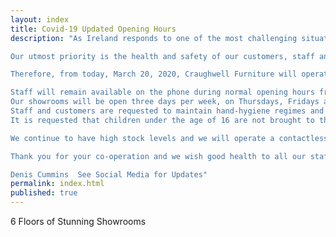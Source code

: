 ```yaml
---
layout: index
title: Covid-19 Updated Opening Hours 
description: "As Ireland responds to one of the most challenging situations our country has ever encountered, we at Craughwell Furniture want to wish everyone good health and wellbeing. 

Our utmost priority is the health and safety of our customers, staff and the wider community during the current Covid-19 pandemic. The Minister for Business, Enterprise and Innovation has advised that it is important companies do their utmost to stay open during this difficult time and support their staff .

Therefore, from today, March 20, 2020, Craughwell Furniture will operate a temporary restricted service:

Staff will remain available on the phone during normal opening hours from Monday to Saturday should customers require assistance. 
Our showrooms will be open three days per week, on Thursdays, Fridays and Saturdays, from 10.30am to 6.00pm.
Staff and customers are requested to maintain hand-hygiene regimes and social distancing, that is, leave at least 2 metres (6 feet) distance between themselves and other people. 
It is requested that children under the age of 16 are not brought to the showrooms while the temporary restricted service is operating. 

We continue to have high stock levels and we will operate a contactless home delivery and collection service for our customers.  Our delivery department will be happy to update you on contactless service and policies. These precautions are taken to assist in the fight against Covid-19 and to reduce transmission of the virus. 

Thank you for your co-operation and we wish good health to all our staff and customers.

Denis Cummins  See Social Media for Updates"
permalink: index.html
published: true
---
```


6 Floors of Stunning Showrooms
